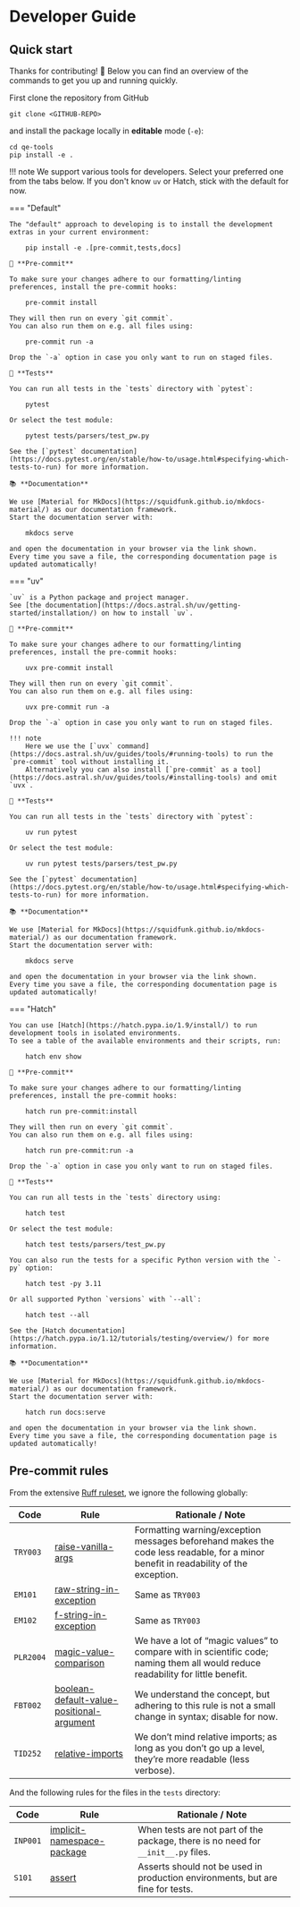 # Developer Guide

## Quick start

Thanks for contributing! 🙏
Below you can find an overview of the commands to get you up and running quickly.

First clone the repository from GitHub

    git clone <GITHUB-REPO>

and install the package locally in **editable** mode (`-e`):

    cd qe-tools
    pip install -e .

!!! note
    We support various tools for developers.
    Select your preferred one from the tabs below.
    If you don't know `uv` or Hatch, stick with the default for now.

=== "Default"

    The "default" approach to developing is to install the development extras in your current environment:

        pip install -e .[pre-commit,tests,docs]

    🔧 **Pre-commit**

    To make sure your changes adhere to our formatting/linting preferences, install the pre-commit hooks:

        pre-commit install

    They will then run on every `git commit`.
    You can also run them on e.g. all files using:

        pre-commit run -a

    Drop the `-a` option in case you only want to run on staged files.

    🧪 **Tests**

    You can run all tests in the `tests` directory with `pytest`:

        pytest

    Or select the test module:

        pytest tests/parsers/test_pw.py

    See the [`pytest` documentation](https://docs.pytest.org/en/stable/how-to/usage.html#specifying-which-tests-to-run) for more information.

    📚 **Documentation**

    We use [Material for MkDocs](https://squidfunk.github.io/mkdocs-material/) as our documentation framework.
    Start the documentation server with:

        mkdocs serve

    and open the documentation in your browser via the link shown.
    Every time you save a file, the corresponding documentation page is updated automatically!

=== "uv"

    `uv` is a Python package and project manager.
    See [the documentation](https://docs.astral.sh/uv/getting-started/installation/) on how to install `uv`.

    🔧 **Pre-commit**

    To make sure your changes adhere to our formatting/linting preferences, install the pre-commit hooks:

        uvx pre-commit install

    They will then run on every `git commit`.
    You can also run them on e.g. all files using:

        uvx pre-commit run -a

    Drop the `-a` option in case you only want to run on staged files.

    !!! note
        Here we use the [`uvx` command](https://docs.astral.sh/uv/guides/tools/#running-tools) to run the `pre-commit` tool without installing it.
        Alternatively you can also install [`pre-commit` as a tool](https://docs.astral.sh/uv/guides/tools/#installing-tools) and omit `uvx`.

    🧪 **Tests**

    You can run all tests in the `tests` directory with `pytest`:

        uv run pytest

    Or select the test module:

        uv run pytest tests/parsers/test_pw.py

    See the [`pytest` documentation](https://docs.pytest.org/en/stable/how-to/usage.html#specifying-which-tests-to-run) for more information.

    📚 **Documentation**

    We use [Material for MkDocs](https://squidfunk.github.io/mkdocs-material/) as our documentation framework.
    Start the documentation server with:

        mkdocs serve

    and open the documentation in your browser via the link shown.
    Every time you save a file, the corresponding documentation page is updated automatically!

=== "Hatch"

    You can use [Hatch](https://hatch.pypa.io/1.9/install/) to run development tools in isolated environments.
    To see a table of the available environments and their scripts, run:

        hatch env show

    🔧 **Pre-commit**

    To make sure your changes adhere to our formatting/linting preferences, install the pre-commit hooks:

        hatch run pre-commit:install

    They will then run on every `git commit`.
    You can also run them on e.g. all files using:

        hatch run pre-commit:run -a

    Drop the `-a` option in case you only want to run on staged files.

    🧪 **Tests**

    You can run all tests in the `tests` directory using:

        hatch test

    Or select the test module:

        hatch test tests/parsers/test_pw.py

    You can also run the tests for a specific Python version with the `-py` option:

        hatch test -py 3.11

    Or all supported Python `versions` with `--all`:

        hatch test --all

    See the [Hatch documentation](https://hatch.pypa.io/1.12/tutorials/testing/overview/) for more information.

    📚 **Documentation**

    We use [Material for MkDocs](https://squidfunk.github.io/mkdocs-material/) as our documentation framework.
    Start the documentation server with:

        hatch run docs:serve

    and open the documentation in your browser via the link shown.
    Every time you save a file, the corresponding documentation page is updated automatically!


## Pre-commit rules

From the extensive [Ruff ruleset](https://docs.astral.sh/ruff/rules/), we ignore the following globally:

| Code      | Rule                                                                                                                      | Rationale / Note                                                                                                                    |
| --------- | ------------------------------------------------------------------------------------------------------------------------- | ----------------------------------------------------------------------------------------------------------------------------------- |
| `TRY003`  | [raise-vanilla-args](https://docs.astral.sh/ruff/rules/raise-vanilla-args/)                                               | Formatting warning/exception messages beforehand makes the code less readable, for a minor benefit in readability of the exception. |
| `EM101`   | [raw-string-in-exception](https://docs.astral.sh/ruff/rules/raw-string-in-exception/)                                     | Same as `TRY003`                                                                                                                    |
| `EM102`   | [f-string-in-exception](https://docs.astral.sh/ruff/rules/f-string-in-exception/)                                         | Same as `TRY003`                                                                                                                    |
| `PLR2004` | [magic-value-comparison](https://docs.astral.sh/ruff/rules/magic-value-comparison/)                                       | We have a lot of “magic values” to compare with in scientific code; naming them all would reduce readability for little benefit.    |
| `FBT002`  | [boolean-default-value-positional-argument](https://docs.astral.sh/ruff/rules/boolean-default-value-positional-argument/) | We understand the concept, but adhering to this rule is not a small change in syntax; disable for now.                              |
| `TID252`  | [relative-imports](https://docs.astral.sh/ruff/rules/relative-imports/)                                                   | We don’t mind relative imports; as long as you don’t go up a level, they’re more readable (less verbose).                           |

And the following rules for the files in the `tests` directory:

| Code      | Rule                                                                                                                      | Rationale / Note                                                                                                                    |
| --------- | ------------------------------------------------------------------------------------------------------------------------- | ----------------------------------------------------------------------------------------------------------------------------------- |
| `INP001`  | [implicit-namespace-package](https://docs.astral.sh/ruff/rules/implicit-namespace-package/)                               | When tests are not part of the package, there is no need for `__init__.py` files.                                                   |
| `S101`    | [assert](https://docs.astral.sh/ruff/rules/assert/)                                                                       | Asserts should not be used in production environments, but are fine for tests.                                                      |
